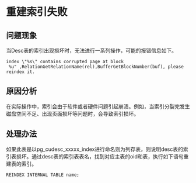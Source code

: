 # 重建索引失败

## 问题现象

当Desc表的索引出现损坏时，无法进行一系列操作，可能的报错信息如下。

```
index \"%s\" contains corrupted page at block
 %u" ,RelationGetRelationName(rel),BufferGetBlockNumber(buf), please reindex it.
```

## 原因分析

在实际操作中，索引会由于软件或者硬件问题引起崩溃。例如，当索引分裂完发生磁盘空间不足、出现页面损坏等问题时，会导致索引损坏。

## 处理办法

如果此表是以pg_cudesc_xxxxx_index进行命名则为列存表，则说明desc表的索引表损坏。通过desc表的索引表表名，找到对应主表的oid和表，执行如下语句重建表的索引。

```
REINDEX INTERNAL TABLE name;
```